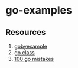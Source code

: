 # go-examples

## Resources
1. [gobyexample](https://gobyexample.com/)
2. [go class](https://www.youtube.com/@mattkdvb5154)
3. [100 go mistakes](https://www.manning.com/books/100-go-mistakes-and-how-to-avoid-them)